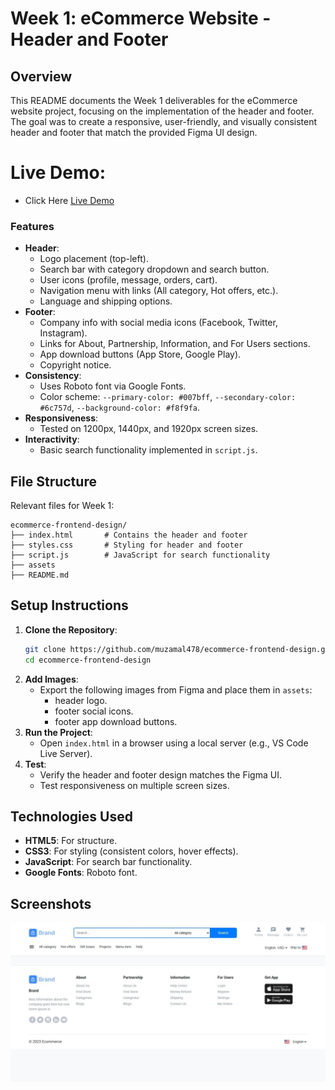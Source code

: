# Week 1: eCommerce Website - Header and Footer

## Overview
This README documents the Week 1 deliverables for the eCommerce website project, focusing on the implementation of the header and footer. The goal was to create a responsive, user-friendly, and visually consistent header and footer that match the provided Figma UI design.

# Live Demo:
- Click Here [Live Demo](https://muzamal478.github.io/ecommerce-frontend-design/)

### Features
- **Header**:
  - Logo placement (top-left).
  - Search bar with category dropdown and search button.
  - User icons (profile, message, orders, cart).
  - Navigation menu with links (All category, Hot offers, etc.).
  - Language and shipping options.
- **Footer**:
  - Company info with social media icons (Facebook, Twitter, Instagram).
  - Links for About, Partnership, Information, and For Users sections.
  - App download buttons (App Store, Google Play).
  - Copyright notice.
- **Consistency**:
  - Uses Roboto font via Google Fonts.
  - Color scheme: `--primary-color: #007bff`, `--secondary-color: #6c757d`, `--background-color: #f8f9fa`.
- **Responsiveness**:
  - Tested on 1200px, 1440px, and 1920px screen sizes.
- **Interactivity**:
  - Basic search functionality implemented in `script.js`.

## File Structure
Relevant files for Week 1:
```
ecommerce-frontend-design/
├── index.html       # Contains the header and footer
├── styles.css       # Styling for header and footer
├── script.js        # JavaScript for search functionality
├── assets
├── README.md

```

## Setup Instructions
1. **Clone the Repository**:
   ```bash
   git clone https://github.com/muzamal478/ecommerce-frontend-design.git
   cd ecommerce-frontend-design
   ```
2. **Add Images**:
   - Export the following images from Figma and place them in `assets`:
     - header logo.
     - footer social icons.
     - footer app download buttons.
3. **Run the Project**:
   - Open `index.html` in a browser using a local server (e.g., VS Code Live Server).
4. **Test**:
   - Verify the header and footer design matches the Figma UI.
   - Test responsiveness on multiple screen sizes.

## Technologies Used
- **HTML5**: For structure.
- **CSS3**: For styling (consistent colors, hover effects).
- **JavaScript**: For search bar functionality.
- **Google Fonts**: Roboto font.

## Screenshots
![](assets/week-1-screenshot.jpeg)

